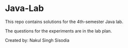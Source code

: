 # Java-Lab
This repo contains solutions for the 4th-semester Java lab.

The questions for the experiments are in the lab plan.

Created by: Nakul Singh Sisodia
